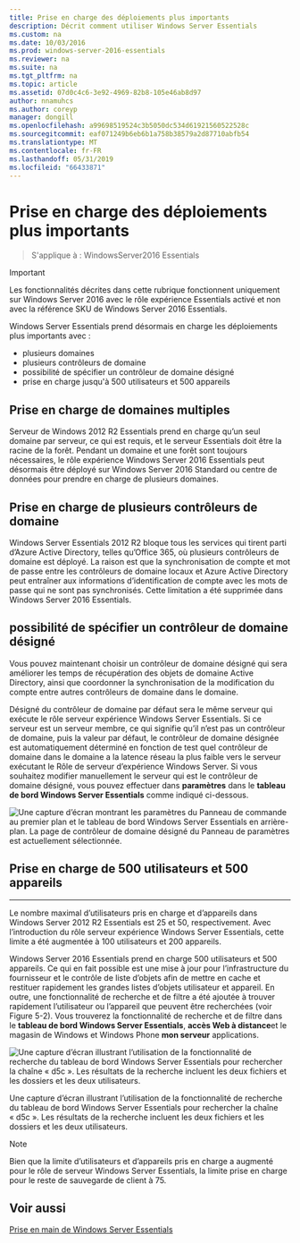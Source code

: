 ```yaml
---
title: Prise en charge des déploiements plus importants
description: Décrit comment utiliser Windows Server Essentials
ms.custom: na
ms.date: 10/03/2016
ms.prod: windows-server-2016-essentials
ms.reviewer: na
ms.suite: na
ms.tgt_pltfrm: na
ms.topic: article
ms.assetid: 07d0c4c6-3e92-4969-82b8-105e46ab8d97
author: nnamuhcs
ms.author: coreyp
manager: dongill
ms.openlocfilehash: a99698519524c3b5050dc534d61921560522528c
ms.sourcegitcommit: eaf071249b6eb6b1a758b38579a2d87710abfb54
ms.translationtype: MT
ms.contentlocale: fr-FR
ms.lasthandoff: 05/31/2019
ms.locfileid: "66433871"
---
```

# <a name="support-for-larger-deployments"></a>Prise en charge des déploiements plus importants

>S'applique à : WindowsServer2016 Essentials

> [!IMPORTANT]  
> Les fonctionnalités décrites dans cette rubrique fonctionnent uniquement sur Windows Server 2016 avec le rôle expérience Essentials activé et non avec la référence SKU de Windows Server 2016 Essentials.


Windows Server Essentials prend désormais en charge les déploiements plus importants avec :

- plusieurs domaines
- plusieurs contrôleurs de domaine
- possibilité de spécifier un contrôleur de domaine désigné
- prise en charge jusqu'à 500 utilisateurs et 500 appareils

## <a name="support-for-multiple-domains"></a>Prise en charge de domaines multiples

Serveur de Windows 2012 R2 Essentials prend en charge qu’un seul domaine par serveur, ce qui est requis, et le serveur Essentials doit être la racine de la forêt. Pendant un domaine et une forêt sont toujours nécessaires, le rôle expérience Windows Server 2016 Essentials peut désormais être déployé sur Windows Server 2016 Standard ou centre de données pour prendre en charge de plusieurs domaines.

## <a name="support-for-multiple-domain-controllers"></a>Prise en charge de plusieurs contrôleurs de domaine

 Windows Server Essentials 2012 R2 bloque tous les services qui tirent parti d’Azure Active Directory, telles qu’Office 365, où plusieurs contrôleurs de domaine est déployé. La raison est que la synchronisation de compte et mot de passe entre les contrôleurs de domaine locaux et Azure Active Directory peut entraîner aux informations d’identification de compte avec les mots de passe qui ne sont pas synchronisés. Cette limitation a été supprimée dans Windows Server 2016 Essentials.

## <a name="ability-to-specify-a-designated-domain-controller"></a>possibilité de spécifier un contrôleur de domaine désigné

Vous pouvez maintenant choisir un contrôleur de domaine désigné qui sera améliorer les temps de récupération des objets de domaine Active Directory, ainsi que coordonner la synchronisation de la modification du compte entre autres contrôleurs de domaine dans le domaine.

Désigné du contrôleur de domaine par défaut sera le même serveur qui exécute le rôle serveur expérience Windows Server Essentials. Si ce serveur est un serveur membre, ce qui signifie qu’il n’est pas un contrôleur de domaine, puis la valeur par défaut, le contrôleur de domaine désignée est automatiquement déterminé en fonction de test quel contrôleur de domaine dans le domaine a la latence réseau la plus faible vers le serveur exécutant le Rôle de serveur d’expérience Windows Server. Si vous souhaitez modifier manuellement le serveur qui est le contrôleur de domaine désigné, vous pouvez effectuer dans **paramètres** dans le **tableau de bord Windows Server Essentials** comme indiqué ci-dessous.

![Une capture d’écran montrant les paramètres du Panneau de commande au premier plan et le tableau de bord Windows Server Essentials en arrière-plan. La page de contrôleur de domaine désigné du Panneau de paramètres est actuellement sélectionnée.](media/larger-deployments-1.PNG)

## <a name="support-for-500-users-and-500-devices"></a>Prise en charge de 500 utilisateurs et 500 appareils
-------------------------------------

Le nombre maximal d’utilisateurs pris en charge et d’appareils dans Windows Server 2012 R2 Essentials est 25 et 50, respectivement. Avec l’introduction du rôle serveur expérience Windows Server Essentials, cette limite a été augmentée à 100 utilisateurs et 200 appareils.

Windows Server 2016 Essentials prend en charge 500 utilisateurs et 500 appareils. Ce qui en fait possible est une mise à jour pour l’infrastructure du fournisseur et le contrôle de liste d’objets afin de mettre en cache et restituer rapidement les grandes listes d’objets utilisateur et appareil. En outre, une fonctionnalité de recherche et de filtre a été ajoutée à trouver rapidement l’utilisateur ou l’appareil que peuvent être recherchées (voir Figure 5-2). Vous trouverez la fonctionnalité de recherche et de filtre dans le **tableau de bord Windows Server Essentials**, **accès Web à distance**et le magasin de Windows et Windows Phone **mon serveur** applications.

![Une capture d’écran illustrant l’utilisation de la fonctionnalité de recherche du tableau de bord Windows Server Essentials pour rechercher la chaîne « d5c ». Les résultats de la recherche incluent les deux fichiers et les dossiers et les deux utilisateurs.](media/larger-deployments-2.PNG)

Une capture d’écran illustrant l’utilisation de la fonctionnalité de recherche du tableau de bord Windows Server Essentials pour rechercher la chaîne « d5c ». Les résultats de la recherche incluent les deux fichiers et les dossiers et les deux utilisateurs.

> [!NOTE]  
> Bien que la limite d’utilisateurs et d’appareils pris en charge a augmenté pour le rôle de serveur Windows Server Essentials, la limite prise en charge pour le reste de sauvegarde de client à 75.

<a name="see-also"></a>Voir aussi
--------
[Prise en main de Windows Server Essentials](get-started.md)